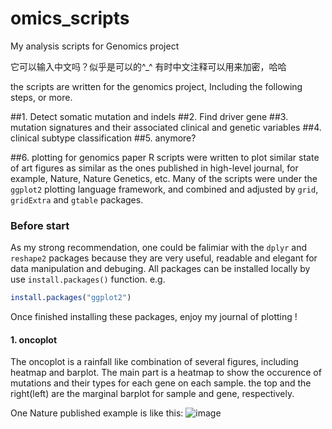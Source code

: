 # omics_scripts
My analysis scripts for Genomics project

它可以输入中文吗？似乎是可以的^_^
有时中文注释可以用来加密，哈哈

the scripts are written for the genomics project, Including the following steps, or more.

##1. Detect somatic mutation and indels
##2. Find driver gene
##3. mutation signatures and their associated clinical and genetic variables
##4. clinical subtype classification
##5. anymore?


##6. plotting for genomics paper
R scripts were written to plot similar state of art figures as similar as the ones published in high-level journal, for example, Nature, Nature Genetics, etc. Many of the scripts were under the `ggplot2` plotting language framework, and combined and adjusted by `grid`, `gridExtra` and `gtable` packages. 

### Before start
As my strong recommendation, one could be falimiar with the `dplyr` and `reshape2` packages because they are very useful, readable and elegant for data manipulation and debuging. All packages can be installed locally by use `install.packages()` function. e.g.

```R
install.packages("ggplot2")
```

Once finished installing these packages, enjoy my journal of plotting !

#### 1. oncoplot
The oncoplot is a rainfall like combination of several figures, including heatmap and barplot. The main part is a heatmap to show the occurence of mutations and their types for each gene on each sample. the top and the right(left) are the marginal barplot for sample and gene, respectively.

One Nature published example is like this:
![image](https://github.com/Hiuyu/omics_scripts/blob/oncoplot/oncoplot/example_hope_to_plot.jpg?raw=true)
